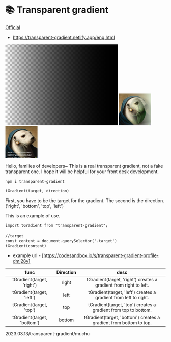# 📚 Transparent gradient

[Official](https://transparent-gradient.netlify.app/eng.html) 
- https://transparent-gradient.netlify.app/eng.html

<img src="./examples/src/img/left.png" alt="main" width="70%" height="30%" />
<img src="./examples/src/img/right.png" alt="ss" width="20%" height="20%" /><img src="./examples/src/img/text.png" alt="ss" width="20%" height="20%" />

Hello, families of developers~ This is a real transparent gradient, not a fake transparent one. I hope it will be helpful for your front desk development.

```
npm i transparent-gradient
```

```
tGradient(target, direction)
```
First, you have to be the target for the gradient.
The second is the direction.('right', 'bottom', 'top', 'left')

This is an example of use.

```
import tGradient from "transparent-gradient";

//target
const content = document.querySelector('.target')
tGradient(content)
```

- example url - [https://codesandbox.io/s/transparent-gradient-profile-dmj28y]

| func | Direction    | desc    |
| :---:   | :---: | :---: |
| tGradient(target, 'right') | right   | tGradient(target, 'right') creates a gradient from right to left.  |
| tGradient(target, 'left') | left  | tGradient(target, 'left') creates a gradient from left to right.  |
| tGradient(target, 'top') | top  | tGradient(target, 'top') creates a gradient from top to bottom.  |
| tGradient(target, 'bottom') | bottom  | tGradient(target, 'bottom') creates a gradient from bottom to top.  |


2023.03.13/transparent-gradient/mr.chu

